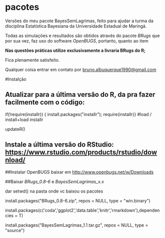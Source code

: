 # pacotes

Versões do meu pacote BayesSemLagrimas, feito para ajudar a turma da disciplina Estatística Bayesiana da Universidade Estadual de Maringá.

Todas as simulações e resultados são obtidos através do pacote *BRugs* que por sua vez, faz uso do software *OpenBUGS*, portanto, quanto ao item

**Nas questões práticas utilize exclusivamente a livraria BRugs do R;**

Fica plenamente satisfeito.

Qualquer coisa entrar em contato por <bruno.albuquerque1990@gmail.com>

#Instalção

## Atualizar para a última versão do R, da pra fazer facilmente com o código:
if(!require(installr)) {
install.packages("installr"); require(installr)} #load / install+load installr

updateR() 

## Instale a última versão do RStudio: <https://www.rstudio.com/products/rstudio/download/>

##Instalar OpenBUGS baixar em <http://www.openbugs.net/w/Downloads>

##Baixar *BRugs_0.8-6* e *BayesSemLagrimas_x.x* 

dar setwd() na pasta onde vc baixou os pacotes

install.packages("BRugs_0.8-6.zip", repos = NULL, type = "win.binary")

install.packages(c('coda','ggplot2','data.table','knitr','rmarkdown'),dependencies = T)

install.packages("BayesSemLagrimas_1.1.tar.gz", repos = NULL, type = "source")



